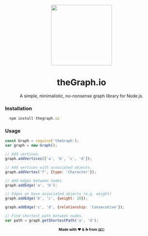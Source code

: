 <p align="center">
<img height="200px" align="center" src="https://i.imgur.com/9vwD10z.png" />
</p>

<h1 style="border-bottom: none:" align="center">theGraph.io</h1>

<p align="center">A simple, minimalistic, no-nonsense graph library for Node.js.</p>



### Installation
```JavaScript
  npm install thegraph.io
```

### Usage

```JavaScript
const Graph = require('theGraph');
var graph = new Graph();

// Add vertices.
graph.addVertices(['a', 'b', 'c', 'd']);

// Add vertices with associated objects.
graph.addVertex('f', {type: 'Character'});

// Add edges between nodes.
graph.addEdge('a', 'b');

// Edges an have associated objects (e.g. weight)
graph.addEdge('b', 'c', {weight: 20});

graph.addEdge('c', 'd', {relationship: 'Consecutive'});

// Find shortest path between nodes.
var path = graph.getShortestPath('a', 'd');
```
<p align="center"><sub><strong>Made with ❤️ & ☕️ from 🇬🇮</strong></sub></p>

